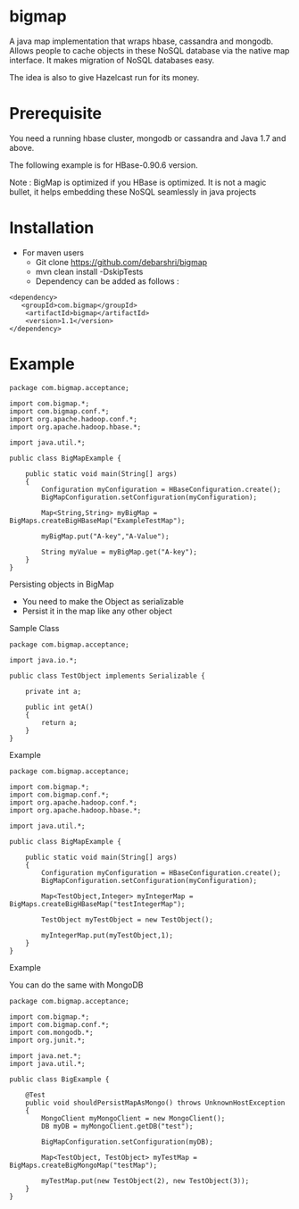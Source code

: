 bigmap
======

A java map implementation that wraps hbase, cassandra and mongodb.
Allows people to cache objects in these NoSQL database via the native map interface.
It makes migration of NoSQL databases easy.

The idea is also to give Hazelcast run for its money.

Prerequisite
==========

You need a running hbase cluster, mongodb or cassandra and Java 1.7 and above.

The following example is for HBase-0.90.6 version.

Note : BigMap is optimized if you HBase is optimized.
It is not a magic bullet, it helps embedding these NoSQL seamlessly in java projects

Installation
============

- For maven users
    - Git clone https://github.com/debarshri/bigmap
    - mvn clean install -DskipTests
    - Dependency can be added as follows : 
   
```
<dependency>
   <groupId>com.bigmap</groupId>
    <artifactId>bigmap</artifactId>
    <version>1.1</version>
</dependency>
```
Example
=======

```
package com.bigmap.acceptance;

import com.bigmap.*;
import com.bigmap.conf.*;
import org.apache.hadoop.conf.*;
import org.apache.hadoop.hbase.*;

import java.util.*;

public class BigMapExample {

    public static void main(String[] args)
    {
        Configuration myConfiguration = HBaseConfiguration.create();
        BigMapConfiguration.setConfiguration(myConfiguration);

        Map<String,String> myBigMap = BigMaps.createBigHBaseMap("ExampleTestMap");

        myBigMap.put("A-key","A-Value");

        String myValue = myBigMap.get("A-key");
    }
}
```

Persisting objects in BigMap

- You need to make the Object as serializable
- Persist it in the map like any other object


Sample Class
```
package com.bigmap.acceptance;

import java.io.*;

public class TestObject implements Serializable {

    private int a;

    public int getA()
    {
        return a;
    }
}
```

Example

```
package com.bigmap.acceptance;

import com.bigmap.*;
import com.bigmap.conf.*;
import org.apache.hadoop.conf.*;
import org.apache.hadoop.hbase.*;

import java.util.*;

public class BigMapExample {

    public static void main(String[] args)
    {
        Configuration myConfiguration = HBaseConfiguration.create();
        BigMapConfiguration.setConfiguration(myConfiguration);

        Map<TestObject,Integer> myIntegerMap = BigMaps.createBigHBaseMap("testIntegerMap");

        TestObject myTestObject = new TestObject();
        
        myIntegerMap.put(myTestObject,1);
    }
}
```

Example

You can do the same with MongoDB


```
package com.bigmap.acceptance;

import com.bigmap.*;
import com.bigmap.conf.*;
import com.mongodb.*;
import org.junit.*;

import java.net.*;
import java.util.*;

public class BigExample {

    @Test
    public void shouldPersistMapAsMongo() throws UnknownHostException
    {
        MongoClient myMongoClient = new MongoClient();
        DB myDB = myMongoClient.getDB("test");

        BigMapConfiguration.setConfiguration(myDB);

        Map<TestObject, TestObject> myTestMap = BigMaps.createBigMongoMap("testMap");

        myTestMap.put(new TestObject(2), new TestObject(3));
    }
}
```



